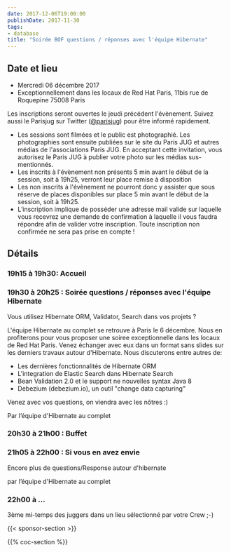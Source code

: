 ```yaml
---
date: 2017-12-06T19:00:00
publishDate: 2017-11-30
tags:
- database
title: "Soirée BOF questions / réponses avec l'équipe Hibernate"
---
```


## Date et lieu

- Mercredi 06 décembre 2017
- Exceptionnellement dans les locaux de Red Hat Paris, 11bis rue de Roquepine 75008 Paris

Les inscriptions seront ouvertes le jeudi précédent l'évènement. Suivez aussi le Parisjug sur Twitter ([@parisjug](https://twitter.com/parisjug)) pour être informé rapidement.
- Les sessions sont filmées et le public est photographié. Les photographies sont ensuite publiées sur le site du Paris JUG et autres médias de l'associations Paris JUG. En acceptant cette invitation, vous autorisez le Paris JUG à publier votre photo sur les médias sus-mentionnés.
- Les inscrits à l'évènement non présents 5 min avant le début de la session, soit à 19h25, verront leur place remise à disposition
- Les non inscrits à l'évènement ne pourront donc y assister que sous réserve de places disponibles sur place 5 min avant le début de la session, soit à 19h25.
- L’inscription implique de posséder une adresse mail valide sur laquelle vous recevrez une demande de confirmation à laquelle il vous faudra répondre afin de valider votre inscription. Toute inscription non confirmée ne sera pas prise en compte !


## Détails

### 19h15 à 19h30: Accueil

### 19h30 à 20h25 : Soirée questions / réponses avec l'équipe Hibernate

Vous utilisez Hibernate ORM, Validator, Search dans vos projets ?

L'équipe Hibernate au complet se retrouve à Paris le 6 décembre. Nous en profiterons pour vous proposer une soiree exceptionnelle dans les locaux de Red Hat Paris. Venez échanger avec eux dans un format sans slides sur les derniers travaux autour d'Hibernate. Nous discuterons entre autres de:

- Les dernières fonctionnalités de Hibernate ORM
- L'integration de Elastic Search dans Hibernate Search
- Bean Validation 2.0 et le support ne nouvelles syntax Java 8
- Debezium (debezium.io), un outil "change data capturing"

Venez avec vos questions, on viendra avec les nôtres :)

Par l’équipe d'Hibernate au complet

### 20h30 à 21h00 : Buffet

### 21h05 à 22h00 : Si vous en avez envie

Encore plus de questions/Response autour d'hibernate

par l’équipe d'Hibernate au complet

### 22h00 à ...

3ème mi-temps des juggers dans un lieu sélectionné par votre Crew ;-)

{{< sponsor-section >}}

{{% coc-section %}}
